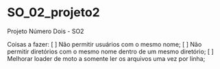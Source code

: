 # SO_02_projeto2
Projeto Número Dois - SO2

Coisas a fazer:
 [ ] Não permitir usuários com o mesmo nome;
 [ ] Não permitir diretórios com o mesmo nome dentro de um mesmo diretório;
 [ ] Melhorar loader de moto a somente ler os arquivos uma vez por linha;
